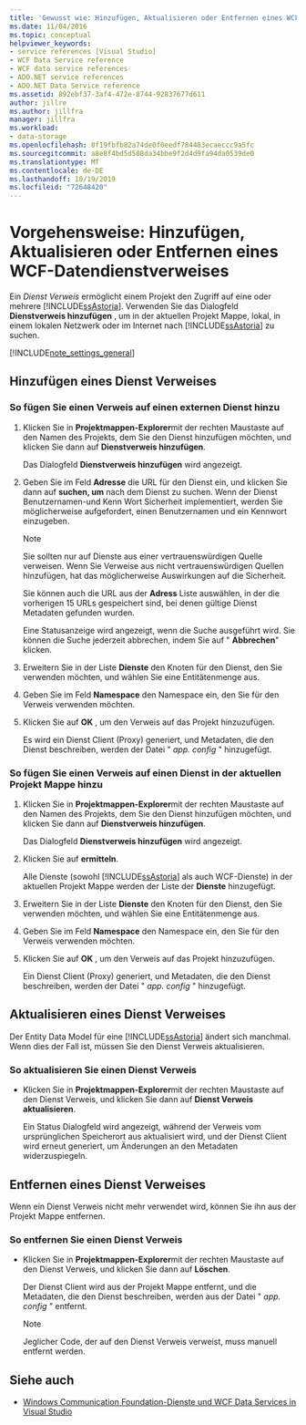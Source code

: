 ```yaml
---
title: 'Gewusst wie: Hinzufügen, Aktualisieren oder Entfernen eines WCF-Datendienstverweises'
ms.date: 11/04/2016
ms.topic: conceptual
helpviewer_keywords:
- service references [Visual Studio]
- WCF Data Service reference
- WCF data service references
- ADO.NET service references
- ADO.NET Data Service reference
ms.assetid: 892ebf37-3af4-472e-8744-92837677d611
author: jillre
ms.author: jillfra
manager: jillfra
ms.workload:
- data-storage
ms.openlocfilehash: 8f19fbfb82a74de0f0eedf784483ecaeccc9a5fc
ms.sourcegitcommit: a8e8f4bd5d508da34bbe9f2d4d9fa94da0539de0
ms.translationtype: MT
ms.contentlocale: de-DE
ms.lasthandoff: 10/19/2019
ms.locfileid: "72648420"
---
```

# <a name="how-to-add-update-or-remove-a-wcf-data-service-reference"></a>Vorgehensweise: Hinzufügen, Aktualisieren oder Entfernen eines WCF-Datendienstverweises
Ein *Dienst Verweis* ermöglicht einem Projekt den Zugriff auf eine oder mehrere [!INCLUDE[ssAstoria](../data-tools/includes/ssastoria_md.md)]. Verwenden Sie das Dialogfeld **Dienstverweis hinzufügen** , um in der aktuellen Projekt Mappe, lokal, in einem lokalen Netzwerk oder im Internet nach [!INCLUDE[ssAstoria](../data-tools/includes/ssastoria_md.md)] zu suchen.

[!INCLUDE[note_settings_general](../data-tools/includes/note_settings_general_md.md)]

## <a name="add-a-service-reference"></a>Hinzufügen eines Dienst Verweises

### <a name="to-add-a-reference-to-an-external-service"></a>So fügen Sie einen Verweis auf einen externen Dienst hinzu

1. Klicken Sie in **Projektmappen-Explorer**mit der rechten Maustaste auf den Namen des Projekts, dem Sie den Dienst hinzufügen möchten, und klicken Sie dann auf **Dienstverweis hinzufügen**.

     Das Dialogfeld **Dienstverweis hinzufügen** wird angezeigt.

2. Geben Sie im Feld **Adresse** die URL für den Dienst ein, und klicken Sie dann auf **suchen, um** nach dem Dienst zu suchen. Wenn der Dienst Benutzernamen-und Kenn Wort Sicherheit implementiert, werden Sie möglicherweise aufgefordert, einen Benutzernamen und ein Kennwort einzugeben.

    > [!NOTE]
    > Sie sollten nur auf Dienste aus einer vertrauenswürdigen Quelle verweisen. Wenn Sie Verweise aus nicht vertrauenswürdigen Quellen hinzufügen, hat das möglicherweise Auswirkungen auf die Sicherheit.

     Sie können auch die URL aus der **Adress** Liste auswählen, in der die vorherigen 15 URLs gespeichert sind, bei denen gültige Dienst Metadaten gefunden wurden.

     Eine Statusanzeige wird angezeigt, wenn die Suche ausgeführt wird. Sie können die Suche jederzeit abbrechen, indem Sie auf " **Abbrechen**" klicken.

3. Erweitern Sie in der Liste **Dienste** den Knoten für den Dienst, den Sie verwenden möchten, und wählen Sie eine Entitätenmenge aus.

4. Geben Sie im Feld **Namespace** den Namespace ein, den Sie für den Verweis verwenden möchten.

5. Klicken Sie auf **OK** , um den Verweis auf das Projekt hinzuzufügen.

     Es wird ein Dienst Client (Proxy) generiert, und Metadaten, die den Dienst beschreiben, werden der Datei " *app. config* " hinzugefügt.

### <a name="to-add-a-reference-to-a-service-in-the-current-solution"></a>So fügen Sie einen Verweis auf einen Dienst in der aktuellen Projekt Mappe hinzu

1. Klicken Sie in **Projektmappen-Explorer**mit der rechten Maustaste auf den Namen des Projekts, dem Sie den Dienst hinzufügen möchten, und klicken Sie dann auf **Dienstverweis hinzufügen**.

    Das Dialogfeld **Dienstverweis hinzufügen** wird angezeigt.

2. Klicken Sie auf **ermitteln**.

    Alle Dienste (sowohl [!INCLUDE[ssAstoria](../data-tools/includes/ssastoria_md.md)] als auch WCF-Dienste) in der aktuellen Projekt Mappe werden der Liste der **Dienste** hinzugefügt.

3. Erweitern Sie in der Liste **Dienste** den Knoten für den Dienst, den Sie verwenden möchten, und wählen Sie eine Entitätenmenge aus.

4. Geben Sie im Feld **Namespace** den Namespace ein, den Sie für den Verweis verwenden möchten.

5. Klicken Sie auf **OK** , um den Verweis auf das Projekt hinzuzufügen.

    Ein Dienst Client (Proxy) generiert, und Metadaten, die den Dienst beschreiben, werden der Datei " *app. config* " hinzugefügt.

## <a name="update-a-service-reference"></a>Aktualisieren eines Dienst Verweises
Der Entity Data Model für eine [!INCLUDE[ssAstoria](../data-tools/includes/ssastoria_md.md)] ändert sich manchmal. Wenn dies der Fall ist, müssen Sie den Dienst Verweis aktualisieren.

### <a name="to-update-a-service-reference"></a>So aktualisieren Sie einen Dienst Verweis

- Klicken Sie in **Projektmappen-Explorer**mit der rechten Maustaste auf den Dienst Verweis, und klicken Sie dann auf **Dienst Verweis aktualisieren**.

     Ein Status Dialogfeld wird angezeigt, während der Verweis vom ursprünglichen Speicherort aus aktualisiert wird, und der Dienst Client wird erneut generiert, um Änderungen an den Metadaten widerzuspiegeln.

## <a name="remove-a-service-reference"></a>Entfernen eines Dienst Verweises
Wenn ein Dienst Verweis nicht mehr verwendet wird, können Sie ihn aus der Projekt Mappe entfernen.

### <a name="to-remove-a-service-reference"></a>So entfernen Sie einen Dienst Verweis

- Klicken Sie in **Projektmappen-Explorer**mit der rechten Maustaste auf den Dienst Verweis, und klicken Sie dann auf **Löschen**.

     Der Dienst Client wird aus der Projekt Mappe entfernt, und die Metadaten, die den Dienst beschreiben, werden aus der Datei " *app. config* " entfernt.

    > [!NOTE]
    > Jeglicher Code, der auf den Dienst Verweis verweist, muss manuell entfernt werden.

## <a name="see-also"></a>Siehe auch

- [Windows Communication Foundation-Dienste und WCF Data Services in Visual Studio](../data-tools/windows-communication-foundation-services-and-wcf-data-services-in-visual-studio.md)